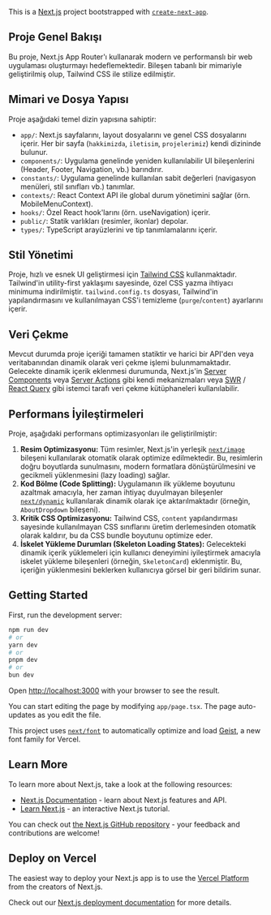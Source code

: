 This is a [Next.js](https://nextjs.org) project bootstrapped with [`create-next-app`](https://nextjs.org/docs/app/api-reference/cli/create-next-app).

## Proje Genel Bakışı

Bu proje, Next.js App Router'ı kullanarak modern ve performanslı bir web uygulaması oluşturmayı hedeflemektedir. Bileşen tabanlı bir mimariyle geliştirilmiş olup, Tailwind CSS ile stilize edilmiştir.

## Mimari ve Dosya Yapısı

Proje aşağıdaki temel dizin yapısına sahiptir:

- `app/`: Next.js sayfalarını, layout dosyalarını ve genel CSS dosyalarını içerir. Her bir sayfa (`hakkimizda`, `iletisim`, `projelerimiz`) kendi dizininde bulunur.
- `components/`: Uygulama genelinde yeniden kullanılabilir UI bileşenlerini (Header, Footer, Navigation, vb.) barındırır.
- `constants/`: Uygulama genelinde kullanılan sabit değerleri (navigasyon menüleri, stil sınıfları vb.) tanımlar.
- `contexts/`: React Context API ile global durum yönetimini sağlar (örn. MobileMenuContext).
- `hooks/`: Özel React hook'larını (örn. useNavigation) içerir.
- `public/`: Statik varlıkları (resimler, ikonlar) depolar.
- `types/`: TypeScript arayüzlerini ve tip tanımlamalarını içerir.

## Stil Yönetimi

Proje, hızlı ve esnek UI geliştirmesi için [Tailwind CSS](https://tailwindcss.com/) kullanmaktadır. Tailwind'in utility-first yaklaşımı sayesinde, özel CSS yazma ihtiyacı minimuma indirilmiştir. `tailwind.config.ts` dosyası, Tailwind'in yapılandırmasını ve kullanılmayan CSS'i temizleme (`purge`/`content`) ayarlarını içerir.

## Veri Çekme

Mevcut durumda proje içeriği tamamen statiktir ve harici bir API'den veya veritabanından dinamik olarak veri çekme işlemi bulunmamaktadır. Gelecekte dinamik içerik eklenmesi durumunda, Next.js'in [Server Components](https://nextjs.org/docs/app/building-your-application/rendering/server-components) veya [Server Actions](https://nextjs.org/docs/app/building-your-application/data-fetching/server-actions) gibi kendi mekanizmaları veya [SWR](https://swr.vercel.app/) / [React Query](https://tanstack.com/query/latest) gibi istemci tarafı veri çekme kütüphaneleri kullanılabilir.

## Performans İyileştirmeleri

Proje, aşağıdaki performans optimizasyonları ile geliştirilmiştir:

1. **Resim Optimizasyonu:** Tüm resimler, Next.js'in yerleşik [`next/image`](https://nextjs.org/docs/pages/api-reference/components/image) bileşeni kullanılarak otomatik olarak optimize edilmektedir. Bu, resimlerin doğru boyutlarda sunulmasını, modern formatlara dönüştürülmesini ve gecikmeli yüklenmesini (lazy loading) sağlar.
2. **Kod Bölme (Code Splitting):** Uygulamanın ilk yükleme boyutunu azaltmak amacıyla, her zaman ihtiyaç duyulmayan bileşenler [`next/dynamic`](https://nextjs.org/docs/app/building-your-application/optimizing/lazy-loading) kullanılarak dinamik olarak içe aktarılmaktadır (örneğin, `AboutDropdown` bileşeni).
3. **Kritik CSS Optimizasyonu:** Tailwind CSS, `content` yapılandırması sayesinde kullanılmayan CSS sınıflarını üretim derlemesinden otomatik olarak kaldırır, bu da CSS bundle boyutunu optimize eder.
4. **İskelet Yükleme Durumları (Skeleton Loading States):** Gelecekteki dinamik içerik yüklemeleri için kullanıcı deneyimini iyileştirmek amacıyla iskelet yükleme bileşenleri (örneğin, `SkeletonCard`) eklenmiştir. Bu, içeriğin yüklenmesini beklerken kullanıcıya görsel bir geri bildirim sunar.

## Getting Started

First, run the development server:

```bash
npm run dev
# or
yarn dev
# or
pnpm dev
# or
bun dev
```

Open [http://localhost:3000](http://localhost:3000) with your browser to see the result.

You can start editing the page by modifying `app/page.tsx`. The page auto-updates as you edit the file.

This project uses [`next/font`](https://nextjs.org/docs/app/building-your-application/optimizing/fonts) to automatically optimize and load [Geist](https://vercel.com/font), a new font family for Vercel.

## Learn More

To learn more about Next.js, take a look at the following resources:

- [Next.js Documentation](https://nextjs.org/docs) - learn about Next.js features and API.
- [Learn Next.js](https://nextjs.org/learn) - an interactive Next.js tutorial.

You can check out [the Next.js GitHub repository](https://github.com/vercel/next.js) - your feedback and contributions are welcome!

## Deploy on Vercel

The easiest way to deploy your Next.js app is to use the [Vercel Platform](https://vercel.com/new?utm_medium=default-template&filter=next.js&utm_source=create-next-app&utm_campaign=create-next-app-readme) from the creators of Next.js.

Check out our [Next.js deployment documentation](https://nextjs.org/docs/app/building-your-application/deploying) for more details.
